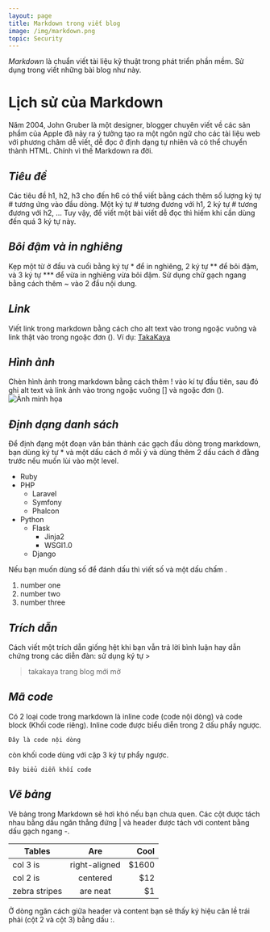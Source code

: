 ```yaml
---
layout: page
title: Markdown trong viết blog
image: /img/markdown.png
topic: Security
---
```


*Markdown* là chuẩn viết tài liệu kỹ thuật trong phát triển phần mềm. Sử dụng trong viết những bài blog như này.

# Lịch sử của Markdown

Năm 2004, John Gruber là một designer, blogger chuyên viết về các sản phẩm của Apple đã nảy ra ý tưởng tạo ra một ngôn ngữ cho các tài liệu web với phương châm dễ viết, dễ đọc ở định dạng tự nhiên và có thể chuyển thành HTML.
Chính vì thế Markdown ra đời.

## ***Tiêu đề*** 

Các tiêu đề h1, h2, h3 cho đến h6 có thể viết bằng cách thêm số lượng ký tự \# tương ứng vào đầu dòng. Một ký tự \# tương đương với h1, 2 ký tự \# tương đương với h2, ... Tuy vậy, để viết một bài viết dễ đọc thì hiếm khi cần dùng đến quá 3 ký tự này.

## ***Bôi đậm và in nghiêng***

Kẹp một từ ở đầu và cuối bằng ký tự * để in nghiêng, 2 ký tự \*\* để bôi đậm, và 3 ký tự \*\*\* để vừa in nghiêng vừa bôi đậm. Sử dụng chữ gạch ngang bằng cách thêm \~ vào 2 đầu nội dung.

## ***Link***

Viết link trong markdown bằng cách cho alt text vào trong ngoặc vuông và link thật vào trong ngoặc đơn (). Ví dụ:
[TakaKaya](http://algotdc.tk)

## ***Hình ảnh***

Chèn hình ảnh trong markdown bằng cách thêm ! vào kí tự đầu tiên, sau đó ghi alt text và link ảnh vào trong ngoặc vuông [] và ngoặc đơn ().
![Ảnh minh họa](https://drive.google.com/open?id=1BvOWbsy8XA_ebIHBh79_bD5vwUEVnogz)

## ***Định dạng danh sách***

Để định đạng một đoạn văn bản thành các gạch đầu dòng trong markdown, bạn dùng ký tự \* và một dấu cách ở mỗi ý và dùng thêm 2 dấu cách ở đằng trước nếu muốn lùi vào một level.

* Ruby
* PHP
  * Laravel
  * Symfony
  * Phalcon
* Python
  * Flask
    * Jinja2
    * WSGI1.0 
  * Django 

Nếu bạn muốn dùng số để đánh dấu thì viết số và một dấu chấm .

1. number one
2. number two
3. number three

## ***Trích dẫn***

Cách viết một trích dẫn giống hệt khi bạn vẫn trả lời bình luận hay dẫn chứng trong các diễn đàn: sử dụng ký tự >

> takakaya trang blog mới mở

## ***Mã code***

Có 2 loại code trong markdown là inline code (code nội dòng) và code block (Khối code riêng). Inline code được biểu diễn trong 2 dấu phẩy ngược.

`Đây là code nội dòng`

còn khối code dùng với cặp 3 ký tự phẩy ngược.

```Đây biểu diễn khối code```

## ***Vẽ bảng***

Vẽ bảng trong Markdown sẽ hơi khó nếu bạn chưa quen. Các cột được tách nhau bằng dấu ngăn thẳng đứng \| và header được tách với content bằng dấu gạch ngang \-.


| Tables        | Are           | Cool  |
| ------------- |:-------------:| -----:|
| col 3 is      | right-aligned | $1600 |
| col 2 is      | centered      |   $12 |
| zebra stripes | are neat      |    $1 |

Ở dòng ngăn cách giữa header và content bạn sẽ thấy ký hiệu căn lề trái phải (cột 2 và cột 3) bằng dấu :.
